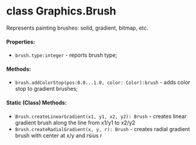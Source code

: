 # class Graphics.Brush

Represents painting brushes: solid, gradient, bitmap, etc.

#### Properties:

* `brush.type:integer` - reports brush type;

#### Methods:

* `brush.addColorStop(pos:0.0...1.0, color: Color):brush` - adds color stop to gradient brushes;

#### Static (Class) Methods:

* `Brush.createLinearGradient(x1, y1, x2, y2): Brush` - creates linear gradient brush along the line from x1/y1 to x2/y2
* `Brush.createRadialGradient(x, y, r): Brush` - creates radial gradient brush with center at x/y and rsius r

